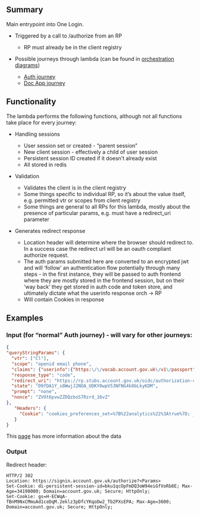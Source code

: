 ## Summary

Main entrypoint into One Login.

- Triggered by a call to /authorize from an RP

  - RP must already be in the client registry

- Possible journeys through lambda (can be found in [orchestration diagrams](../../docs/diagrams/orchestration))
  - [Auth journey](../../docs/diagrams/orchestration/auth-only)
  - [Doc App journey](../../docs/diagrams/orchestration/auth-only)

## Functionality

The lambda performs the following functions, although not all functions take place for every journey:

- Handling sessions

  - User session set or created - “parent session”
  - New client session - effectively a child of user session
  - Persistent session ID created if it doesn’t already exist
  - All stored in redis

- Validation

  - Validates the client is in the client registry
  - Some things specific to individual RP, so it’s about the value itself, e.g. permitted vtr or scopes from client registry
  - Some things are general to all RPs for this lambda, mostly about the presence of particular params, e.g. must have a redirect_uri parameter

- Generates redirect response

  - Location header will determine where the browser should redirect to. In a success case the redirect url will be an oauth compliant authorize request.
  - The auth params submitted here are converted to an encrypted jwt and will ‘follow’ an authentication flow potentially through many steps - in the first instance, they will be passed to auth frontend where they are mostly stored in the frontend session, but on their ‘way back’ they get stored in auth code and token store, and ultimately dictate what the userinfo response orch -> RP 
  - Will contain Cookies in response

## Examples

### Input (for “normal” Auth journey) - will vary for other journeys:

```json
{
"queryStringParams": {
  "vtr": ["Cl"],
  "scope": "openid email phone",
  "claims": {"userinfo":{"https:\/\/vocab.account.gov.uk\/v1\/passport":{"essential":true},"https:\/\/vocab.account.gov.uk\/v1\/coreIdentityJWT":{"essential":true},"https:\/\/vocab.account.gov.uk\/v1\/address":{"essential":true}}},
  "response_type": "code",
  "redirect_uri": "https://rp.stubs.account.gov.uk/oidc/authorization-code/callback",
  "state": "D9fDA1Y_s8WwjJ2NOA_UDKY0wpV53NFNG4k8bLkyKDM",
  "prompt": "none",
  "nonce": "ZVOt6pvwZZDQzboS7Rzrd_16vZ"
},
   "Headers": {
     "Cookie": "cookies_preferences_set=%7B%22analytics%22%3Atrue%7D; _gid=GA1.3.1277859721.1697125152; _ga=GA1.3.944961392.1697125152; _ga_MHX9DPZ660=GS1.1.1697125152.1.1.1697125162.0.0.0; di-persistent-session-id=bku1qcOpFmDQ3oW94eiGfVoRb8E; lng=en; gs=DhWsc2kZoyZT738J2FVH0WGd0hM.U4_I1ze1dAGWMSe36v3CnATn1X4; _gat_UA-26179049-1=1"
   }
}

```

This [page](https://docs.sign-in.service.gov.uk/integrate-with-integration-environment/integrate-with-code-flow/#create-a-url-encoded-json-object-for-lt-claims-request-gt) has more information about the data

### Output

Redirect header:

```
HTTP/2 302
Location: https://signin.account.gov.uk/authorize?<Params>
Set-Cookie: di-persistent-session-id=bku1qcOpFmDQ3oW94eiGfVoRb8E; Max-Age=34190000; Domain=account.gov.uk; Secure; HttpOnly;
Set-Cookie: gs=H-ECWqA-fBnM9NxCMmuAd1ceDqM.2eklz3pDfcYKqoDw2_Tb2PXsEPA; Max-Age=3600; Domain=account.gov.uk; Secure; HttpOnly;
```
